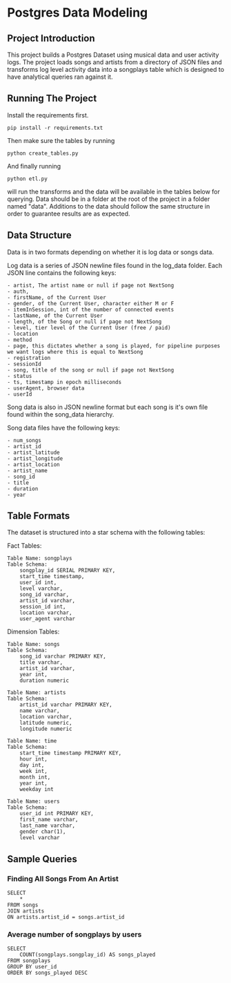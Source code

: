 # Postgres Data Modeling

## Project Introduction
This project builds a Postgres Dataset using musical data and user activity logs. The project loads songs and artists from a directory of JSON files and transforms log level activity data into a songplays table which is designed to have analytical queries ran against it.

## Running The Project
Install the requirements first.
    
    pip install -r requirements.txt

Then make sure the tables by running

    python create_tables.py

And finally running
    
    python etl.py

will run the transforms and the data will be available in the tables below for querying. Data should be in a folder at the root of the project in a folder named "data". Additions to the data should follow the same structure in order to guarantee results are as expected.

## Data Structure
Data is in two formats depending on whether it is log data or songs data.

Log data is a series of JSON newline files found in the log_data folder. Each JSON line contains the following keys:

    - artist, The artist name or null if page not NextSong
    - auth, 
    - firstName, of the Current User
    - gender, of the Current User, character either M or F
    - itemInSession, int of the number of connected events
    - lastName, of the Current User
    - length, of the Song or null if page not NextSong
    - level, tier level of the Current User (free / paid)
    - location
    - method
    - page, this dictates whether a song is played, for pipeline purposes we want logs where this is equal to NextSong
    - registration
    - sessionId
    - song, title of the song or null if page not NextSong
    - status
    - ts, timestamp in epoch milliseconds
    - userAgent, browser data
    - userId

Song data is also in JSON newline format but each song is it's own file found within the song_data hierarchy.

Song data files have the following keys:
    
    - num_songs
    - artist_id
    - artist_latitude
    - artist_longitude
    - artist_location
    - artist_name
    - song_id
    - title
    - duration
    - year


## Table Formats
The dataset is structured into a star schema with the following tables:

Fact Tables:

    Table Name: songplays
    Table Schema:
        songplay_id SERIAL PRIMARY KEY,
        start_time timestamp,
        user_id int,
        level varchar,
        song_id varchar,
        artist_id varchar,
        session_id int,
        location varchar,
        user_agent varchar

Dimension Tables:

    Table Name: songs
    Table Schema: 
        song_id varchar PRIMARY KEY,
        title varchar,
        artist_id varchar,
        year int,
        duration numeric

    Table Name: artists
    Table Schema: 
        artist_id varchar PRIMARY KEY,
        name varchar,
        location varchar,
        latitude numeric,
        longitude numeric

    Table Name: time
    Table Schema:
        start_time timestamp PRIMARY KEY,
        hour int,
        day int,
        week int,
        month int,
        year int,
        weekday int

    Table Name: users
    Table Schema: 
        user_id int PRIMARY KEY,
        first_name varchar,
        last_name varchar,
        gender char(1),
        level varchar

## Sample Queries
### Finding All Songs From An Artist

    SELECT
        * 
    FROM songs
    JOIN artists
    ON artists.artist_id = songs.artist_id

### Average number of songplays by users

    SELECT
        COUNT(songplays.songplay_id) AS songs_played
    FROM songplays
    GROUP BY user_id
    ORDER BY songs_played DESC


